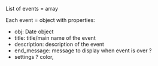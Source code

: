 List of events  = array

Each event = object with properties:
- obj: Date object
- title: title/main name of the event
- description: description of the event
- end_message: message to display when event is over ?
- settings ? color, 
